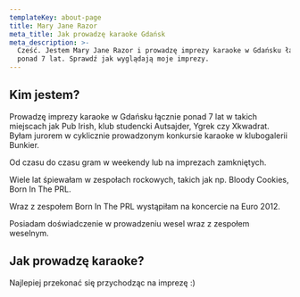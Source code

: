 ```yaml
---
templateKey: about-page
title: Mary Jane Razor
meta_title: Jak prowadzę karaoke Gdańsk
meta_description: >-
  Cześć. Jestem Mary Jane Razor i prowadzę imprezy karaoke w Gdańsku łącznie
  ponad 7 lat. Sprawdź jak wyglądają moje imprezy.
---
```

## Kim jestem?

Prowadzę imprezy karaoke w Gdańsku łącznie ponad 7 lat w takich miejscach jak Pub Irish, klub studencki Autsajder, Ygrek czy Xkwadrat. Byłam jurorem w cyklicznie prowadzonym konkursie karaoke w klubogalerii Bunkier.

Od czasu do czasu gram w weekendy lub na imprezach zamkniętych.

Wiele lat śpiewałam w zespołach rockowych, takich jak np. Bloody Cookies, Born In The PRL.

Wraz z zespołem Born In The PRL wystąpiłam na koncercie na Euro 2012.

Posiadam doświadczenie w prowadzeniu wesel wraz z zespołem weselnym.

## Jak prowadzę karaoke?

Najlepiej przekonać się przychodząc na imprezę :)
